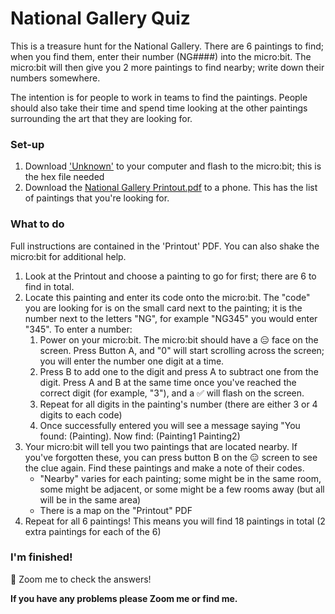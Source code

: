 # National Gallery Quiz

This is a treasure hunt for the National Gallery. There are 6 paintings to find; when you find them, enter their number (NG####) into the micro:bit. The micro:bit will then give you 2 more paintings to find nearby; write down their numbers somewhere.

The intention is for people to work in teams to find the paintings. People should also take their time and spend time looking at the other paintings surrounding the art that they are looking for.

### Set-up
1. Download ['Unknown'](https://github.com/microbit-rosslowe/natgal-quiz/blob/master/Unknown) to your computer and flash to the micro:bit; this is the hex file needed
2. Download the [National Gallery Printout.pdf](https://github.com/microbit-rosslowe/natgal-quiz/blob/master/National%20Gallery%20Printout.pdf) to a phone. This has the list of paintings that you're looking for.

### What to do
Full instructions are contained in the 'Printout' PDF. You can also shake the micro:bit for additional help.

1. Look at the Printout and choose a painting to go for first; there are 6 to find in total.
2. Locate this painting and enter its code onto the micro:bit. The "code" you are looking for is on the small card next to the painting; it is the number next to the letters "NG", for example "NG345" you would enter "345". To enter a number:
   1. Power on your micro:bit. The micro:bit should have a 😑 face on the screen. Press Button A, and "0" will start scrolling across the screen; you will enter the number one digit at a time.
   2. Press B to add one to the digit and press A to subtract one from the digit. Press A and B at the same time once you've reached the correct digit (for example, "3"), and a ✅ will flash on the screen.
   3. Repeat for all digits in the painting's number (there are either 3 or 4 digits to each code)
   4. Once successfully entered you will see a message saying "You found: (Painting). Now find: (Painting1 Painting2)
3. Your micro:bit will tell you two paintings that are located nearby. If you've forgotten these, you can press button B on the 😑 screen to see the clue again. Find these paintings and make a note of their codes.
   - "Nearby" varies for each painting; some might be in the same room, some might be adjacent, or some might be a few rooms away (but all will be in the same area)
   - There is a map on the "Printout" PDF
4. Repeat for all 6 paintings! This means you will find 18 paintings in total (2 extra paintings for each of the 6)

### I'm finished!
🎉 Zoom me to check the answers!

**If you have any problems please Zoom me or find me.**
